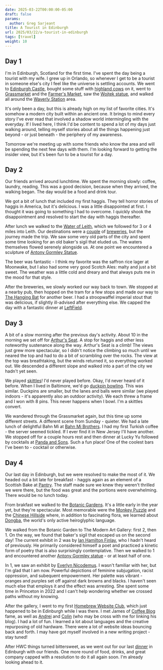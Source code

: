```yaml
---
date: 2025-03-22T00:00:00-05:00
draft: false
params:
  author: Greg Sarjeant
title: A Tourist in Edinburgh
url: 2025/03/22/a-tourist-in-edinburgh
tags: [travel]
weight: 10
---
```


## Day 1

I'm in Edinburgh, Scotland for the first time. I've spent the day being a tourist with my wife. I grew up in Orlando, so whenever I get to be a tourist in someone else's city I feel like the universe is settling accounts. We went to [Edinburgh Castle](https://www.edinburghcastle.scot), bought some stuff with [highland cows](https://www.visitscotland.com/things-to-do/landscapes-nature/wildlife/places-to-see-highland-cows) on it, went to [Grassmarket](https://outaboutscotland.com/the-grassmarket-in-edinburgh/) and the [Farmer's Market](https://www.edinburghfarmersmarket.co.uk), saw the [Wojtek statue](https://www.atlasobscura.com/places/soldier-bear-statue), and walked all around the [Waverly Station](https://www.thetrainline.com/en-us/via/europe/uk/scotland/edinburgh/waverley-station-guide) area.

It's only been a day, but this is already high on my list of favorite cities. It's somehow a modern city built within an ancient one. It brings to mind every story I've ever read that involved a shadow world intermingling with the everyday. If I lived here, I think I'd be content to spend a lot of my days just walking around, telling myself stories about all the things happening just beyond - or just beneath - the periphery of my awareness.

Tomorrow we're meeting up with some friends who know the area and will be spending the next few days with them. I'm looking forward to getting the insider view, but it's been fun to be a tourist for a day.

## Day 2

Our friends arrived around lunchtime. We spent the morning slowly: coffee, laundry, reading. This was a good decision, because when they arrived, the walking began. The day would be a food and drink tour.

We got a bit of lunch that included my first haggis. They tell horror stories of haggis in America, but it's delicious. I was a little disappointed at first. I thought it was going to something I had to overcome. I quickly shook the disappointment and resolved to start the day with haggis thereafter.

After lunch we walked to the [Water of Leith](https://en.wikipedia.org/wiki/Water_of_Leith), which we followed for 3 or 4 miles into Leith. Our destinations were a [couple](https://www.campervanbrewery.com) of [breweries](https://moonwakebeer.com), but the journey made the trip. We saw some very old parts of the city and spent some time looking for an old baker's sigil that eluded us. The waters themselves flowed serenely alongside us. At one point we encountered a sculpture of [Antony Gormley Statue](https://www.waterofleith.org.uk/art-and-attractions/antony-gormley-statues/).

The beer was fantastic - I think my favorite was the saffron rice lager at Moonwake, but I also had some very good Scotch Ales: malty and just a bit sweet. The weather was a little cold and dreary and that always puts me in the mood for that style.

After the breweries, we slowly worked our way back to town. We stopped at a nearby pub, then hopped on the tram for a few stops and made our way to [The Hanging Bat](https://www.thehangingbat.com) for another beer. I had a stroopwaffel imperial stout that was delicious, if slightly ill-advised after everything else. We capped the day with a fantastic dinner at [LeftField](https://www.leftfieldedinburgh.co.uk).

## Day 3

A bit of a slow morning after the previous day's activity. About 10 in the morning we set off for [Arthur's Seat](https://en.wikipedia.org/wiki/Arthur%27s_Seat). A stop for haggis and other less noteworthy sustenance along the way. Arthur's Seat is a climb! The views just grew more spectacular, so I didn't notice the climbing so much until we neared the top and had to do a bit of scrambling over the rocks. The view at the top was breathtaking, but the winds returned it, so everything worked out. We descended a different slope and walked into a part of the city we hadn't yet seen.

We played [skittles](https://en.wikipedia.org/wiki/Skittles_(sport))! I'd never played before. Okay, I'd never heard of it before. When I lived in Baltimore, we'd go [duckpin bowling](https://en.wikipedia.org/wiki/Duckpin_bowling). This was similar. Duckpins are smaller, but the lanes and balls were similar (we played indoors - it's apparently also an outdoor activity). We each threw a frame and I won with 8 pins. This never happens when I bowl. I'm a skittles convert.

We wandered through the Grassmarket again, but this time up some different streets. A different scene from Sunday - quieter. We  had a late lunch of delightful Bahn Mi at [Bahn Mi Brothers](https://www.happycow.net/reviews/banh-mi-brothers-edinburgh-414596). I had my first Turkish coffee - the server seemed tickled. If I ever find it in New Jersey I'll have another. We stopped off for a couple hours rest and then dinner at Lucky Yu followed by cocktails at [Panda and Sons](http://pandaandsons.co.uk). Such a fun place! One of the coolest bars I've been to - cocktail or otherwise.

## Day 4

Our last day in Edinburgh, but we were resolved to make the most of it. We headed out a bit late for breakfast - haggis again as an element of a Scottish Bake at [Pantry](https://www.thepantryedinburgh.co.uk). The staff made sure we knew they weren't thrilled we were there, but the food was great and the portions were overwhelming. There would be no lunch today.

From brakfast we walked to the [Botanic Gardens](https://www.rbge.org.uk). It's a little early in the year yet, but they're spectacular. Most memorable were the [Monkey Puzzle](https://www.rbge.org.uk/support-us/celebrate-life/adopt-a-tree/tree-sponsorship-gallery/monkey-puzzle/) and the [Chinese Hillside](https://stories.rbge.org.uk/archives/6364) where, in addition to fascinating flora, we learned about [Dongba](https://www.ancient-origins.net/ancient-places-asia/last-hieroglyphic-language-earth-and-ancient-culture-fighting-survive-001264/), the world's only active heiroglyphic language.

We walked from the Botanic Garden to The Modern Art Gallery: first 2, then 1. On the way, we found that baker's sigil that escaped us on the second day! The current exhibit in 2 was by [Ian Hamilton Finlay](https://www.nationalgalleries.org/exhibition/ian-hamilton-finlay), who I hadn't heard of previously. He primarily considered himself a poet  and practiced a kinetic form of poetry that is also surprisingly contemplative. Then we walked to 1 and encountered another [Antony Gormley statue](https://www.nationalgalleries.org/art-and-artists/features/antony-gormleys-6-times-returns-edinburgh) - or at least half of one.

In 1, we saw an exhibit by [Everlyn Nicodemus](https://www.nationalgalleries.org/exhibition/everlyn-nicodemus). I wasn't familiar with her, but I'm glad that I am now. Powerful depictions of feminine subjugation, racist oppression, and subequent empowerment. Her palette was vibrant - oranges and purples set off against dark browns and blacks. I haven't seen much else that employs it and the effect was arresting. She spent some time in Princeton in 2022 and I can't help wondering whether we crossed paths without my knowing.

After the gallery, I went to my first [Homebrew Website Club](https://indieweb.org/Homebrew_Website_Club), which just happened to be in Edinburgh while I was there. I met James of [Coffee Blog](https://jamesg.blog/) fame, as well as [Andrei](https://www.ftvkyo.me) and [Colin](https://pointinthecloud.com) (who may be cross with me for linking his blog). I had a lot of fun. I learned a lot about languages and the creative repurposing of old hardware. There were a lot of website ideas bouncing back and forth. I may have got myself involved in a new writing project - stay tuned!

After HWC things turned bittersweet, as we went out for our last [dinner](https://basement-bar-edinburgh.co.uk) in Edinburgh with our friends. One more round of food, drinks, and great company capped with a resolution to do it all again soon. I'm already looking ahead to it.
